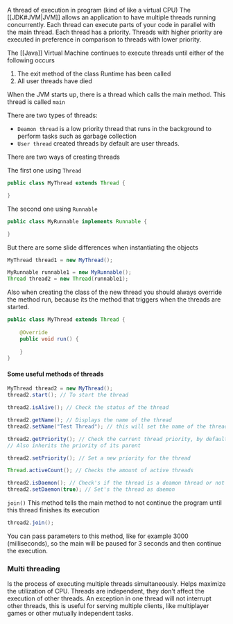 
A thread of execution in program (kind of like a virtual CPU)
The [[JDK#JVM|JVM]] allows an application to have multiple threads running concurrently.
Each thread can execute parts of your code in parallel with the main thread.
Each thread has a priority.
Threads with higher priority are executed in preference in comparison to threads with lower priority.

The [[Java]] Virtual Machine continues to execute threads until either of the following occurs
1. The exit method of the class Runtime has been called
2. All user threads have died

When the JVM starts up, there is a thread which calls the main method. This thread is called ``main``

There are two types of threads:
- ``Deamon thread`` is a low priority thread that runs in the background to perform tasks such as garbage collection
- ``User thread`` created threads by default are user threads.


There are two ways of creating threads

The first one using ``Thread``
```java
public class MyThread extends Thread {

}
```

The second one using ``Runnable``
```java
public class MyRunnable implements Runnable {

}
```

But there are some slide differences when instantiating the objects

```java
MyThread thread1 = new MyThread();

MyRunnable runnable1 = new MyRunnable();
Thread thread2 = new Thread(runnable1);
```

Also when creating the class of the new thread you should always override the method run, because its the method that triggers when the threads are started.

```java
public class MyThread extends Thread {
	
	@Override
	public void run() {
		
	}
}
```

#### Some useful methods of threads

```java
MyThread thread2 = new MyThread();
thread2.start(); // To start the thread

thread2.isAlive(); // Check the status of the thread

thread2.getName(); // Displays the name of the thread
thread2.setName("Test Thread"); // this will set the name of the thread

thread2.getPriority(); // Check the current thread priority, by default 5
// Also inherits the priority of its parent 

thread2.setPriority(); // Set a new priority for the thread

Thread.activeCount(); // Checks the amount of active threads

thread2.isDaemon(); // Check's if the thread is a deamon thread or not
thread2.setDaemon(true); // Set's the thread as daemon

```

``join()`` This method tells the main method to not continue the program until this thread finishes its execution
```java
thread2.join();
```

You can pass parameters to this method,  like for example 3000 (milliseconds), so the main will be paused for 3 seconds and then continue the execution.

### Multi threading

Is the process of executing multiple threads simultaneously.
Helps maximize the utilization of CPU.
Threads are independent, they don't affect the execution of other threads.
An exception in one thread will not interrupt other threads, this is useful for serving multiple clients, like multiplayer games or other mutually independent tasks.